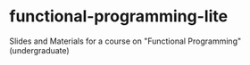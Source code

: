 # functional-programming-lite
Slides and Materials for a course on "Functional Programming" (undergraduate)
